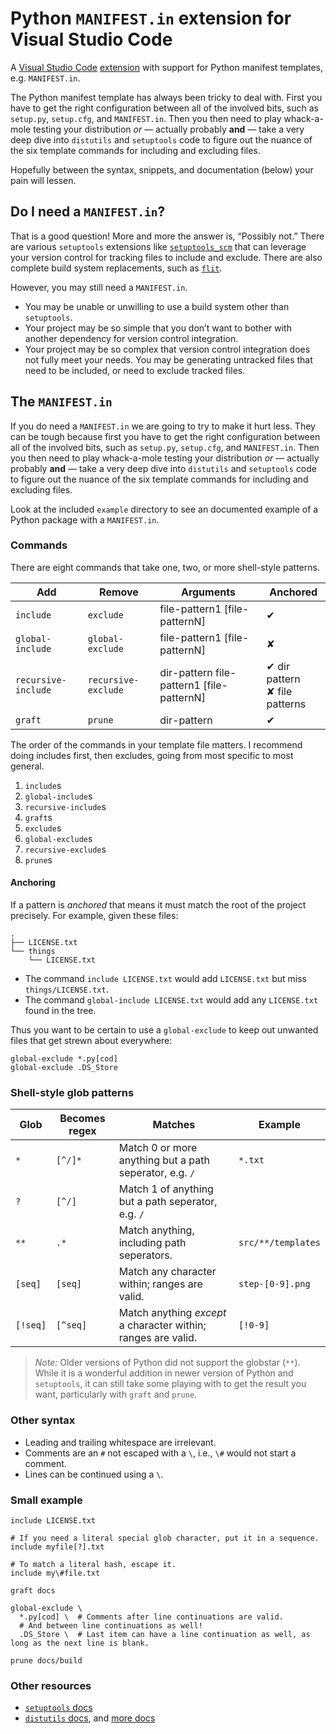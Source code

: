 # Python `MANIFEST.in` extension for Visual Studio Code

A [Visual Studio Code][1] [extension][2] with support for Python manifest
templates, e.g. `MANIFEST.in`.

The Python manifest template has always been tricky to deal with. First you
have to get the right configuration between all of the involved bits, such as
`setup.py`, `setup.cfg`, and `MANIFEST.in`. Then you then need to play
whack-a-mole testing your distribution *or* — actually probably **and** —
take a very deep dive into `distutils` and `setuptools` code to figure out
the nuance of the six template commands for including and excluding files.

Hopefully between the syntax, snippets, and documentation (below) your pain
will lessen.

## Do I need a `MANIFEST.in`?

That is a good question! More and more the answer is, “Possibly not.” There
are various `setuptools` extensions like [`setuptools_scm`][3] that can
leverage your version control for tracking files to include and exclude.
There are also complete build system replacements, such as [`flit`][4].

However, you may still need a `MANIFEST.in`.

- You may be unable or unwilling to use a build system other than `setuptools`.
- Your project may be so simple that you don’t want to bother with another
  dependency for version control integration.
- Your project may be so complex that version control integration does not
  fully meet your needs. You may be generating untracked files that need to
  be included, or need to exclude tracked files.

## The `MANIFEST.in`

If you do need a `MANIFEST.in` we are going to try to make it hurt less. They
can be tough because first you have to get the right configuration between
all of the involved bits, such as `setup.py`, `setup.cfg`, and `MANIFEST.in`.
Then you then need to play whack-a-mole testing your distribution *or* —
actually probably **and** — take a very deep dive into `distutils` and
`setuptools` code to figure out the nuance of the six template commands for
including and excluding files.

Look at the included `example` directory to see an documented example of a
Python package with a `MANIFEST.in`.

### Commands

There are eight commands that take one, two, or more shell-style patterns.

Add | Remove | Arguments | Anchored
--- | --- | --- | ---
`include` | `exclude` | file-pattern1 [file-patternN] | ✔
`global-include` | `global-exclude` | file-pattern1 [file-patternN] | ✘
`recursive-include` | `recursive-exclude` | dir-pattern file-pattern1 [file-patternN] | ✔ dir pattern <br>✘ file patterns
`graft` | `prune` | dir-pattern | ✔

The order of the commands in your template file matters. I recommend doing
includes first, then excludes, going from most specific to most general.

1. `include`s
2. `global-include`s
3. `recursive-include`s
4. `graft`s
5. `exclude`s
6. `global-exclude`s
7. `recursive-exclude`s
8. `prune`s

#### Anchoring

If a pattern is *anchored* that means it must match the root of the project
precisely. For example, given these files:

```
.
├── LICENSE.txt
└── things
    └── LICENSE.txt

```

- The command `include LICENSE.txt` would add `LICENSE.txt` but miss `things/LICENSE.txt`.
- The command `global-include LICENSE.txt` would add any `LICENSE.txt` found in the tree.

Thus you want to be certain to use a `global-exclude` to keep out unwanted
files that get strewn about everywhere:

```python-manifest-template
global-exclude *.py[cod]
global-exclude .DS_Store
```

### Shell-style glob patterns

Glob | Becomes regex | Matches | Example
--- | --- | --- | ---
`*` | `[^/]*` | Match 0 or more anything but a path seperator, e.g. `/` | `*.txt`
`?` | `[^/]` | Match 1 of anything but a path seperator, e.g. `/` | 
`**` | `.*` | Match anything, including path seperators. | `src/**/templates`
`[seq]` | `[seq]` | Match any character within; ranges are valid. | `step-[0-9].png`
`[!seq]` | `[^seq]` | Match anything *except* a character within; ranges are valid. | `[!0-9]`

> *Note:* Older versions of Python did not support the globstar (`**`). While
> it is a wonderful addition in newer version of Python and `setuptools`, it
> can still take some playing with to get the result you want, particularly
> with `graft` and `prune`.

### Other syntax

- Leading and trailing whitespace are irrelevant.
- Comments are an `#` not escaped with a `\`, i.e., `\#` would not start a comment.
- Lines can be continued using a `\`.

### Small example

```python-manifest-template
include LICENSE.txt

# If you need a literal special glob character, put it in a sequence.
include myfile[?].txt

# To match a literal hash, escape it.
include my\#file.txt

graft docs

global-exclude \
  *.py[cod] \  # Comments after line continuations are valid.
  # And between line continuations as well!
  .DS_Store \  # Last item can have a line continuation as well, as long as the next line is blank.

prune docs/build
```

### Other resources

- [`setuptools` docs][5]
- [`distutils` docs][6], and [more docs][7]


[1]: https://code.visualstudio.com/
[2]: https://marketplace.visualstudio.com/VSCode 

[3]: https://pypi.org/project/setuptools_scm/
[4]: https://pypi.org/project/flit/

[5]: https://setuptools.readthedocs.io/en/latest/setuptools.html
[6]: https://docs.python.org/3/distutils/sourcedist.html#specifying-the-files-to-distribute
[7]: https://docs.python.org/3/distutils/commandref.html#sdist-cmd
